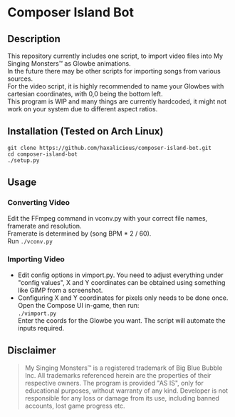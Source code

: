 Composer Island Bot
=========

Description
--------------
This repository currently includes one script, to import video files into My Singing Monsters™ as Glowbe animations.  
In the future there may be other scripts for importing songs from various sources.  
For the video script, it is highly recommended to name your Glowbes with cartesian coordinates, with 0,0 being the bottom left.  
This program is WIP and many things are currently hardcoded, it might not work on your system due to different aspect ratios.  

Installation (Tested on Arch Linux)
--------------
```
git clone https://github.com/haxalicious/composer-island-bot.git
cd composer-island-bot
./setup.py
```

Usage
--------------
### Converting Video
Edit the FFmpeg command in vconv.py with your correct file names, framerate and resolution.  
Framerate is determined by (song BPM * 2 / 60).  
Run 
```./vconv.py```

### Importing Video
 - Edit config options in vimport.py. You need to adjust everything under "config values", X and Y coordinates can be obtained using something like GIMP from a screenshot.
 - Configuring X and Y coordinates for pixels only needs to be done once.
Open the Compose UI in-game, then run:  
```./vimport.py```  
Enter the coords for the Glowbe you want. The script will automate the inputs required.

Disclaimer
--------------
> My Singing Monsters™ is a registered trademark of Big Blue Bubble Inc.
> All trademarks referenced herein are the properties of their respective owners. The program is provided "AS IS", only for educational purposes, without warranty of any kind. Developer is not responsible for any loss or damage from its use, including banned accounts, lost game progress etc.
